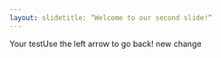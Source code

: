 ```yaml
---
layout: slidetitle: “Welcome to our second slide!”
---
```

Your testUse the left arrow to go back!
new change

